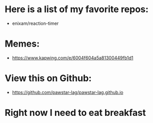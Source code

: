 # Here is a list of my favorite repos:
- enixam/reaction-timer
# Memes:
- <a href="https://www.kapwing.com/e/6004f604a5a81300449fb1d1">https://www.kapwing.com/e/6004f604a5a81300449fb1d1</a>
# View this on Github:
- <a href="https://github.com/pawstar-lag/pawstar-lag.github.io">https://github.com/pawstar-lag/pawstar-lag.github.io</a>
# Right now I need to eat breakfast
